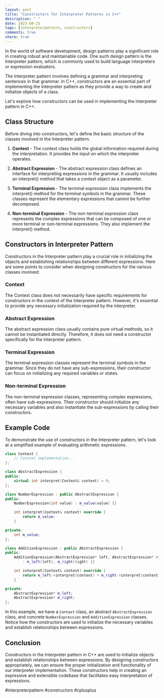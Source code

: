 ```yaml
---
layout: post
title: "Constructors for Interpreter Patterns in C++"
description: " "
date: 2023-09-23
tags: [interpreterpattern, constructors]
comments: true
share: true
---
```


In the world of software development, design patterns play a significant role in creating robust and maintainable code. One such design pattern is the Interpreter pattern, which is commonly used to build language interpreters or expression evaluators. 

The Interpreter pattern involves defining a grammar and interpreting sentences in that grammar. In C++, constructors are an essential part of implementing the Interpreter pattern as they provide a way to create and initialize objects of a class. 

Let's explore how constructors can be used in implementing the Interpreter pattern in C++.

## Class Structure

Before diving into constructors, let's define the basic structure of the classes involved in the Interpreter pattern.

1. **Context** - The context class holds the global information required during the interpretation. It provides the input on which the interpreter operates.

2. **Abstract Expression** - The abstract expression class defines an interface for interpreting expressions in the grammar. It usually includes an interpret() method that takes a context object as a parameter.

3. **Terminal Expression** - The terminal expression class implements the interpret() method for the terminal symbols in the grammar. These classes represent the elementary expressions that cannot be further decomposed.

4. **Non-terminal Expression** - The non-terminal expression class represents the complex expressions that can be composed of one or more terminal or non-terminal expressions. They also implement the interpret() method.

## Constructors in Interpreter Pattern

Constructors in the Interpreter pattern play a crucial role in initializing the objects and establishing relationships between different expressions. Here are some points to consider when designing constructors for the various classes involved:

### Context

The Context class does not necessarily have specific requirements for constructors in the context of the Interpreter pattern. However, it's essential to provide any necessary initialization required by the interpreter.

### Abstract Expression

The abstract expression class usually contains pure virtual methods, so it cannot be instantiated directly. Therefore, it does not need a constructor specifically for the Interpreter pattern.

### Terminal Expression

The terminal expression classes represent the terminal symbols in the grammar. Since they do not have any sub-expressions, their constructor can focus on initializing any required variables or states. 

### Non-terminal Expression

The non-terminal expression classes, representing complex expressions, often have sub-expressions. Their constructor should initialize any necessary variables and also instantiate the sub-expressions by calling their constructors.

## Example Code

To demonstrate the use of constructors in the Interpreter pattern, let's look at a simplified example of evaluating arithmetic expressions.

```cpp
class Context {
    // Context implementation...
};

class AbstractExpression {
public:
    virtual int interpret(Context& context) = 0;
};

class NumberExpression : public AbstractExpression {
public:
    NumberExpression(int value) : m_value(value) {}

    int interpret(Context& context) override {
        return m_value;
    }

private:
    int m_value;
};

class AdditionExpression : public AbstractExpression {
public:
    AdditionExpression(AbstractExpression* left, AbstractExpression* right)
        : m_left(left), m_right(right) {}

    int interpret(Context& context) override {
        return m_left->interpret(context) + m_right->interpret(context);
    }

private:
    AbstractExpression* m_left;
    AbstractExpression* m_right;
};
```

In this example, we have a `Context` class, an abstract `AbstractExpression` class, and concrete `NumberExpression` and `AdditionExpression` classes. Notice how the constructors are used to initialize the necessary variables and establish relationships between expressions.

## Conclusion

Constructors in the Interpreter pattern in C++ are used to initialize objects and establish relationships between expressions. By designing constructors appropriately, we can ensure the proper initialization and functionality of our interpreter implementation. These constructors help in creating an expressive and extensible codebase that facilitates easy interpretation of expressions. 

#interpreterpattern #constructors #cplusplus